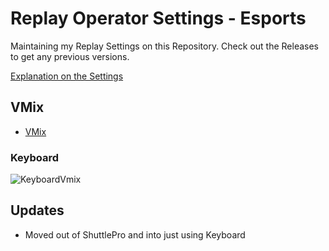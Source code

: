 # Replay Operator Settings - Esports

Maintaining my Replay Settings on this Repository. Check out the Releases to get any previous versions.

[Explanation on the Settings](https://www.notion.so/yanukadeneth99/Esports-Replay-Settings-d082e88b99a84bcfbf8dda5ae1a0c6ab?pvs=4)

## VMix

- [VMix](/vmix)

### Keyboard

![KeyboardVmix](https://i.imgur.com/2TZKKaP.png)

## Updates

- Moved out of ShuttlePro and into just using Keyboard
